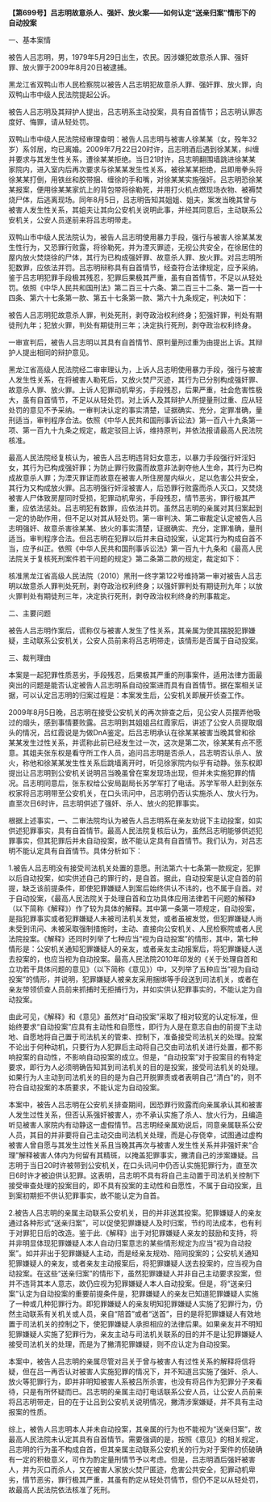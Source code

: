 **【第699号】吕志明故意杀人、强奸、放火案——如何认定“送亲归案”情形下的自动投案**

一、基本案情

被告人吕志明，男，1979年5月29日出生，农民。因涉嫌犯故意杀人罪、强奸罪、放火罪于2009年8月20日被逮捕。

黑龙江省双鸭山市人民检察院以被告人吕志明犯故意杀人罪、强奸罪、放火罪，向双鸭山市中级人民法院提起公诉。

被告人吕志明及其辩护人提出，吕志明系主动投案，具有自首情节；吕志明认罪态度好、悔罪，请从轻处罚。

双鸭山市中级人民法院经审理查明：被告人吕志明与被害人徐某某（女，殁年32岁）系邻居，均已离婚。2009年7月22日20时许，吕志明酒后遇到徐某某，纠缠并要求与其发生性关系，遭徐某某拒绝。当日21时许，吕志明翻围墙跳进徐某某家院内，进入室内后再次要求与徐某某发生性关系，被徐某某拒绝，吕即用拳头将徐某某打倒，用铁丝和胶带捆、缠徐的手和嘴，对徐某某实施强奸。吕志明恐徐某某报案，便用徐某某家炕上的背包带将徐勒死，并用打火机点燃现场衣物、被褥焚烧尸体，后逃离现场。同年8月5日，吕志明告知其姐姐、姐夫，案发当晚其曾与被害人发生性关系，其姐夫让其向公安机关说明此事，并经其同意后，主动联系公安机关，公安人员遂前来将吕志明带走。

双鸭山市中级人民法院认为，被告人吕志明使用暴力手段，强行与被害人徐某某发生性行为，又恐罪行败露，将徐勒死，并为湮灭罪迹，无视公共安全，在徐居住的屋内放火焚烧徐的尸体，其行为已构成强奸罪、故意杀人罪、放火罪。对吕志明所犯数罪，应依法并罚。吕志明辩称具有自首情节，经查符合法律规定，应予采纳。鉴于吕志明犯罪手段极其残忍，犯罪后果极其严重，虽有自首情节，不足以从轻处罚。依照《中华人民共和国刑法》第二百三十六条、第二百三十二条、第一百一十四条、第六十七条第一款、第五十七条第一款、第六十九条规定，判决如下：

被告人吕志明犯故意杀人罪，判处死刑，剥夺政治权利终身；犯强奸罪，判处有期徒刑九年；犯放火罪，判处有期徒刑三年；决定执行死刑，剥夺政治权利终身。

一审宣判后，被告人吕志明以其具有自首情节、原判量刑过重为由提出上诉。其辩护人提出相同的辩护意见。

黑龙江省高级人民法院经二审审理认为，上诉人吕志明使用暴力手段，强行与被害人发生性关系，在将被害人勒死后，又放火焚尸灭迹，其行为已分别构成强奸罪、故意杀人罪、放火罪。上诉人犯罪动机卑劣，手段残忍，后果严重，社会危害性极大，虽有自首情节，不足以从轻处罚。对上诉人及其辩护人所提量刑过重、应从轻处罚的意见不予采纳。一审判决认定的事实清楚，证据确实、充分，定罪准确，量刑适当，审判程序合法。依照《中华人民共和国刑事诉讼法》第一百八十九条第一项、第一百九十九条之规定，裁定驳回上诉，维持原判，并依法报请最高人民法院核准。

最高人民法院经复核认为，被告人吕志明违背妇女意志，以暴力手段强行奸淫妇女，其行为已构成强奸罪；为防止罪行败露而故意非法剥夺他人生命，其行为已构成故意杀人罪；为湮灭罪证而故意在被害人所住房屋内纵火，足以危害公共安全，其行为又构成放火罪。吕志明强行奸淫被害人，后恐罪行败露而杀人灭口，又焚烧被害人尸体致房屋同时受损，犯罪动机卑劣，手段残忍，情节恶劣，罪行极其严重，应依法惩处。吕志明犯有数罪，应依法并罚。虽然吕志明的亲属对其归案起到一定的协助作用，但不足以对其从轻处罚。第一审判决、第二审裁定认定被告人吕志明强奸、故意杀害徐某某、放火的事实清楚，证据确实、充分，定罪准确，量刑适当。审判程序合法。但吕志明在犯罪以后并未自动投案，认定其行为构成自首不当，应予纠正。依照《中华人民共和国刑事诉讼法》第一百九十九条和《最高人民法院关于复核死刑案件若干问题的规定》第二条第二款的规定，裁定如下：

核准黑龙江省高级人民法院（2010）黑刑一终字第122号维持第一审对被告人吕志明以故意杀人罪判处死刑，剥夺政治权利终身；以强奸罪判处有期徒刑九年；以放火罪判处有期徒刑三年，决定执行死刑，剥夺政治权利终身的刑事裁定。

二、主要问题

被告人吕志明作案后，谎称仅与被害人发生了性关系，其亲属为使其摆脱犯罪嫌疑，主动联系公安机关，公安人员前来将吕志明带走，该情形是否属于自动投案。

三、裁判理由

本案是一起犯罪性质恶劣，手段残忍，后果极其严重的刑事案件，适用法律方面最突出的问题是能否认定被告人吕志明系自动投案进而具有自首情节。据在案相关证据，可以认定吕志明的归案过程是：本案发生后，公安机关即展开侦查工作。

2009年8月5日晚，吕志明在接受公安机关的再次排查之后，见公安人员摆弄他吸过的烟头，感到事情要败露。吕志明到其姐姐吕红霞家后，讲述了公安人员提取烟头的情况，吕红霞说是为做DnA鉴定。后吕志明承认在徐某某被害当晚其曾和徐某某发生过性关系，并谎称此前已经发生过一次，这次是第二次，徐某某有点不愿意。其姐夫张东权是看守所工作人员，追问吕志明是否杀人，吕志明否认杀人、放火，称他和徐某某发生性关系后跳墙离开时，听见徐家院内似乎有动静。张东权即提出让吕志明到公安机关说明吕当晚虽曾在案发现场出现，但并未实施犯罪的情况。吕志明同意后，张东权给公安局副局长苏学军打了电话。苏学军带人赶到张东权家将吕志明带至公安机关，在口头讯问中，吕志明仍否认实施杀人、放火行为。直至次日6时许，吕志明供述了强奸、杀人、放火的犯罪事实。

根据上述事实，一、二审法院均认为被告人吕志明系在亲友劝说下主动投案，如实供述犯罪事实，具有自首情节。最高人民法院复核后认为，虽然吕志明能够供述犯罪事实，但其犯罪后并未自动投案，故不能认定具有自首情节。我们认为，对吕志明不能认定具有自首情节。具体分析如下：

1.被告人吕志明没有接受司法机关处置的意愿。刑法第六十七条第一款规定，犯罪以后自动投案，如实供述自己的罪行的，是自首。据此，自动投案是认定自首的前提，缺乏该前提条件，即使犯罪嫌疑人到案后始终供认不讳的，也不属于自首。对于自动投案，《最高人民法院关于处理自首和立功具体应用法律若干问题的解释》（以下简称《解释》）作了较为具体的解释。其中第一条第一项规定，自动投案，是指犯罪事实或者犯罪嫌疑人未被司法机关发觉，或者虽被发觉，但犯罪嫌疑人尚未受到讯问、未被采取强制措施时，主动、直接向公安机关、人民检察院或者人民法院投案。《解释》还同时列举了七种应当“视为自动投案”的情形，其中，第七种情形是：公安机关通知犯罪嫌疑人的亲友，或者亲友主动报案后，将犯罪嫌疑人送去投案的，也应当视为自动投案。最高人民法院2010年印发的《关于处理自首和立功若干具体问题的意见》（以下简称《意见》）中，又列举了五种应当“视为自动投案”的情形，并说明，犯罪嫌疑人被亲友采用捆绑等手段送到司法机关，或者在亲友带领侦查人员前来抓捕时无拒捕行为，并如实供认犯罪事实的，不能认定为自动投案。

由此可见，《解释》和《意见》虽然对“自动投案”采取了相对较宽的认定标准，但始终要求“自动投案”应具有主动性和自愿性，即行为人是在意志自由的前提下主动地、自愿地将自己置于司法机关的管束、控制下，准备接受司法机关的处理。投案不论出于何种动机，只要行为人犯罪后主动将自己交由司法机关进行处置，都不影响投案的自动性，不影响自动投案的成立。但是，“自动投案”对于投案目的有特定要求，即行为人必须明确告知其到司法机关的目的是投案，接受司法机关的处理。如果行为人主动到司法机关的目的是为自己开脱罪责或者表明自己“清白”的，则不符合自动投案的本质要求，不能认定为自动投案。

本案中，被告人吕志明在公安机关排查期间，因恐罪行败露而向亲属承认其和被害人发生过性关系，但否认系强奸被害人，亦不承认实施了杀人、放火行为，且编造听见被害人家院内有动静这一虚假情节。吕志明经亲属劝说后，同意亲属联系公安人员，其目的并非要将自己主动交由司法机关处理，而是心存侥幸，试图通过虚构被害人曾自愿与其发生过性关系且当晚其再次与被害人发生性关系并非强奸来“合理”解释被害人体内为何留有其精斑，以掩盖犯罪事实，撇清自己的涉案嫌疑。吕志明于当日20时许被带到公安机关，在口头讯问中仍否认实施犯罪行为，直至次日6时许才被迫供认犯罪。这表明，吕志明不具有将自己主动置于司法机关控制下接受审查处理的投案目的，即不具有投案的主动性和自愿性，不属于自动投案，且到案初期拒不供认犯罪事实，故不能认定为自首。

2.被告人吕志明的亲属主动联系公安机关，目的并非送其投案。犯罪嫌疑人的亲友通过各种形式“送亲归案”，可以促使犯罪嫌疑人及时归案，节约司法成本，也有利于对罪犯日后的改造。鉴于此.《解释》出于对犯罪嫌疑人亲友的鼓励和支持，将并非明显体现犯罪嫌疑人本人自动归案意志的某些情形规定为应当“视为自动投案”。如并非出于犯罪嫌疑人主动，而是经亲友规劝、陪同投案的；公安机关通知犯罪嫌疑人的亲友，或者亲友主动报案后，将犯罪嫌疑人送去投案的，应当视为自动投案。在这些“送亲归案”的情形下，虽然犯罪嫌疑人并非自己主动要求投案，但并不违背其本人意志，故仍应视为犯罪嫌疑人本人自动投案。但是，将“送亲归案”认定为自动投案的重要前提条件是，犯罪嫌疑人的亲友已知道犯罪嫌疑人实施了一种或几种犯罪行为。即犯罪嫌疑人的亲友明知犯罪嫌疑人实施了犯罪行为，仍然主动联系有关机关或人员，亲自“陪首”或者“送首”，目的是将犯罪嫌疑人有效地置于司法机关的控制之下，使犯罪嫌疑人承担相应的法律后果。如果亲友并不明知犯罪嫌疑人实施了犯罪行为，亲友主动与司法机关联系的目的并不是让犯罪嫌疑人接受司法机关的处理，而是为了撇清犯罪嫌疑，则不应认定为自动投案。

本案中，被告人吕志明的亲属尽管对吕关于曾与被害人有过性关系的解释将信将疑，但在吕一再否认对被害人实施犯罪的情况下，并不知道吕实施了强奸、杀人、放火等犯罪行为，即并非明知被害人系被吕所杀害，也没有将吕作为犯罪分子来看待，只是有所怀疑而已。吕志明的亲属主动打电话联系公安人员，让公安人员前来将吕志明带走，目的在于让吕到公安机关说明情况，撇清涉案嫌疑，并不具有主动报案的性质。

综上，被告人吕志明本人并未自动投案，其亲属的行为也不能视为“送亲归案”，故最高人民法院未认定其具有自首情节。需要强调的是，按照《意见》的相关规定，吕志明的行为虽不构成自首，但其亲属主动联系公安机关的行为对于案件的侦破确有一定的积极意义，可作为酌定量刑情节予以考虑。但是，吕志明酒后强奸被害人，并为灭口而杀人，又在被害人家放火焚尸匿迹，危害公共安全，犯罪动机卑劣，情节恶劣，罪行极其严重，其虽有酌定从轻处罚情节，但仍不足以从轻处罚，故最高人民法院依法核准了死刑。